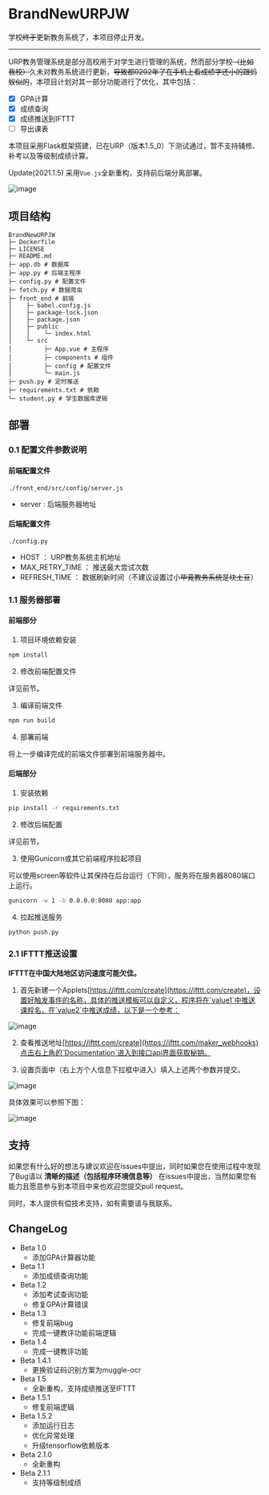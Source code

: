 # BrandNewURPJW

学校<del>终于</del>更新教务系统了，本项目停止开发。

***

URP教务管理系统是部分高校用于对学生进行管理的系统，然而部分学校<del>（比如我校）</del>久未对教务系统进行更新，<del>导致都0202年了在手机上看成绩字还小的跟蚂蚁似的</del>，本项目计划对其一部分功能进行了优化，其中包括：

- [x] GPA计算
- [x] 成绩查询
- [x] 成绩推送到IFTTT
- [ ] 导出课表

本项目采用Flask框架搭建，已在URP（版本1.5_0）下测试通过，暂不支持辅修、补考以及等级制成绩计算。

Update(2021.1.5) 采用`Vue.js`全新重构，支持前后端分离部署。

![image](https://github.com/Kuludu/BrandNewURPJW/blob/master/img/mainpage.png)

## 项目结构

```
BrandNewURPJW
├─ Dockerfile
├─ LICENSE
├─ README.md
├─ app.db # 数据库
├─ app.py # 后端主程序
├─ config.py # 配置文件
├─ fetch.py # 数据爬虫
├─ front_end # 前端
│    ├─ babel.config.js
│    ├─ package-lock.json
│    ├─ package.json
│    ├─ public
│    │    └─ index.html
│    └─ src 
│         ├─ App.vue # 主程序
│         ├─ components # 组件
│         ├─ config # 配置文件
│         └─ main.js
├─ push.py # 定时推送
├─ requirements.txt # 依赖
└─ student.py # 学生数据库逻辑
```

## 部署

### 0.1 配置文件参数说明

#### 前端配置文件

`./front_end/src/config/server.js`

* server : 后端服务器地址

#### 后端配置文件

`./config.py`

* HOST ： URP教务系统主机地址
* MAX_RETRY_TIME ： 推送最大尝试次数
* REFRESH_TIME ： 数据刷新时间（不建议设置过小<del>毕竟教务系统是块土豆</del>）

### 1.1 服务器部署

#### 前端部分

1. 项目环境依赖安装

```bash
npm install
```

2. 修改前端配置文件

详见前节。

3. 编译前端文件

```bash
npm run build
```

4. 部署前端

将上一步编译完成的前端文件部署到前端服务器中。

#### 后端部分

1. 安装依赖

```bash
pip install -r requirements.txt
```

2. 修改后端配置

详见前节。

3. 使用Gunicorn或其它前端程序拉起项目

可以使用screen等软件让其保持在后台运行（下同），服务将在服务器8080端口上运行。

```bash
gunicorn -w 1 -b 0.0.0.0:8080 app:app
```

4. 拉起推送服务

```bash
python push.py
```

### 2.1 IFTTT推送设置

**IFTTT在中国大陆地区访问速度可能欠佳。**

1. 首先新建一个Applets[https://ifttt.com/create](https://ifttt.com/create)，设置好触发事件的名称，具体的推送模板可以自定义，程序将在`value1`中推送课程名，在`value2`中推送成绩，以下是一个参考：

![image](https://github.com/Kuludu/BrandNewURPJW/blob/master/img/example.png)

2. 查看推送地址[https://ifttt.com/create](https://ifttt.com/maker_webhooks)点击右上角的`Documentation`进入到接口api界面获取秘钥。

3. 设置页面中（右上方个人信息下拉框中进入）填入上述两个参数并提交。

![image](https://github.com/Kuludu/BrandNewURPJW/blob/master/img/push.png)

具体效果可以参照下图：

![image](https://github.com/Kuludu/BrandNewURPJW/blob/master/img/result.jpg)

## 支持

如果您有什么好的想法与建议欢迎在issues中提出，同时如果您在使用过程中发现了Bug请以 **清晰的描述（包括程序环境信息等）** 在issues中提出，当然如果您有能力且愿意参与到本项目中来也欢迎您提交pull request。

同时，本人提供有偿技术支持，如有需要请与我联系。

## ChangeLog

* Beta 1.0
  * 添加GPA计算器功能
* Beta 1.1
  * 添加成绩查询功能
* Beta 1.2
  * 添加考试查询功能
  * 修复GPA计算错误
* Beta 1.3
  * 修复前端bug
  * 完成一键教评功能前端逻辑
* Beta 1.4
  * 完成一键教评功能
* Beta 1.4.1
  * 更换验证码识别方案为muggle-ocr
* Beta 1.5
  * 全新重构，支持成绩推送至IFTTT
* Beta 1.5.1
  * 修复前端逻辑
* Beta 1.5.2
  * 添加运行日志
  * 优化异常处理
  * 升级tensorflow依赖版本
* Beta 2.1.0
  * 全新重构
* Beta 2.1.1
  *  支持等级制成绩
